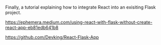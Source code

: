Finally, a tutorial explaining how to integrate React into an exisiting Flask project.

https://ephemera.medium.com/using-react-with-flask-without-create-react-app-eb81edb641b8

https://github.com/Devking/React-Flask-App